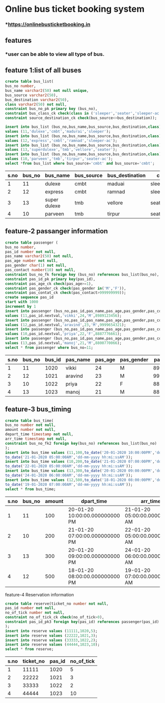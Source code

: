 # Online bus ticket booking system
### *https://onlinebusticketbooking.in

## features
   ### *user can be able to view all type of bus.
## feature 1:list of all buses
```sql
create table bus_list( 
bus_no number, 
bus_name varchar2(50) not null unique, 
bus_source varchar2(50), 
bus_destination varchar2(50), 
class varchar2(50) not null, 
constraint bus_no_pk primary key (bus_no), 
constraint bus_class_ck check(class in ('sleeper','seater','sleeper-ac','seater-ac')), 
constraint source_destination_ck check(bus_source<>bus_destination));

insert into bus_list (bus_no,bus_name,bus_source,bus_destination,class) 
values (11,'dulexe','cmbt','madurai','sleeper');
insert into bus_list (bus_no,bus_name,bus_source,bus_destination,class)
values (12,'express','cmbt','ramnad','sleeper-ac');
insert into bus_list (bus_no,bus_name,bus_source,bus_destination,class)
values (13,'superdulexe','tmb','vellore','seater');
insert into bus_list (bus_no,bus_name,bus_source,bus_destination,class)
values (10,'parveen','tmb','tirpur','seater-ac');
select *from bus_list where bus_source='cmbt' and bus_source='cmbt';

```
| s.no | bus_no | bus_name     | bus_source | bus_destination | class       |
|------|--------|--------------|------------|-----------------|-------------|
| 1    | 11     | dulexe       | cmbt       | maduai          | sleeper     |
| 2    | 12     | express      | cmbt       | ramnad          | sleeper_ac  |
| 3    | 13     | super dulexe | tmb        | vellore         | seater      |
| 4    | 10     | parveen      | tmb        | tirpur          | seater_ac   |


## feature-2 passanger information

```sql
create table passenger (
bus_no number,
pas_id number not null,
pas_name varchar2(50) not null,
pas_age number not null,
pas_gender char(1) not null,
pas_contact number(10) not null,
constraint bus_no_fk foreign key (bus_no) references bus_list(bus_no),
constraint pas_id_pk primary key(pas_id),
constraint pas_age_ck check(pas_age>=1),
constraint pas_gender_ck check(pas_gender in('M','F')),
constraint pas_contat_ck check(pas_contact>999999999));
create sequence pas_id
start with 1000
increment by 1
insert into passenger (bus_no,pas_id,pas_name,pas_age,pas_gender,pas_contact) 
values (11,pas_id.nextval,'vikki',24,'M',8989123456);
insert into passenger (bus_no,pas_id,pas_name,pas_age,pas_gender,pas_contact) 
values (12,pas_id.nextval,'aravind',23,'M',9999654321);
insert into passenger (bus_no,pas_id,pas_name,pas_age,pas_gender,pas_contact) 
values (10,pas_id.nextval,'priya',22,'F',8887776661);
insert into passenger (bus_no,pas_id,pas_name,pas_age,pas_gender,pas_contact) 
values (13,pas_id.nextval,'manoj',21,'M',8800770066);
select * from passenger where bus_no=11;
```
| s.no | bus_no  |bus_id     | pas_name | pas_age | pas_gender | pas-contact |
|------|-------- | --------  |----------|---------|------------|-------------|
| 1    | 11      |  1020     | vikki    | 24      | M          | 8989123456  |
| 2    | 12      |  1021     | aravind  | 23      | M          | 9999654321  |
| 3    | 10      |  1022     | priya    | 22      | F          | 8887776661  |
| 4    | 13      |  1023     | manoj    | 21      | M          | 8800770066  |

## feature-3 bus_timing
```sql
create table bus_time(
bus_no number not null,
amount number not null,
depart_time timestamp not null,
arr_time timestamp not null,
constraint bus_no_fk2 foreign key(bus_no) references bus_list(bus_no)
);
insert into bus_time values (11,100,to_date('20-01-2020 10:00:00PM','dd-mm-yyyy hh:mi:ssPM'),
to_date('21-01-2020 05:00:00AM','dd-mm-yyyy hh:mi:ssAM'));
insert into bus_time values (10,200,to_date('21-01-2020 07:00:00PM','dd-mm-yyyy hh:mi:ssPM'),
to_date('22-01-2020 05:00:00AM','dd-mm-yyyy hh:mi:ssAM'));
insert into bus_time values (13,300,to_date('20-01-2020 09:00:00PM','dd-mm-yyyy hh:mi:ssPM'),
to_date('24-01-2020 06:00:00AM','dd-mm-yyyy hh:mi:ssAM'));
insert into bus_time values (12,500,to_date('18-01-2020 08:00:00PM','dd-mm-yyyy hh:mi:ssPM'),
to_date('19-01-2020 07:00:00AM','dd-mm-yyyy hh:mi:ssAM'));
select * from bus_time;
```
| s.no | bus_no | amount | dpart_time                     | arr_time                       |
|------|--------|--------|--------------------------------|--------------------------------|
| 1    | 11     | 100    | 20-01-20 10:00:00.000000000 PM | 21-01-20 05:00:00.000000000 AM |
| 2    | 10     | 200    | 21-01-20 07:00:00.000000000 PM | 22-01-20 05:00:00.000000000 AM |
| 3    | 13     | 300    | 20-01-20 09:00:00.000000000 PM | 24-01-20 06:00:00.000000000 AM |
| 4    | 12     | 500    | 18-01-20 08:00:00.000000000 PM | 19-01-20 07:00:00.000000000 AM |

feature-4 Reservation information
```sql
create table reserve(ticket_no number not null,
pas_id number not null,
no_of_tick number not null,
constraint no_of_tick_ck check(no_of_tick>0),
constraint pas_id_pk3 foreign key(pas_id) references passenger(pas_id)
);
insert into reserve values (11111,1020,5);
insert into reserve values (22222,1021,3);
insert into reserve values (33333,1022,2);
insert into reserve values (44444,1023,10);
select * from reserve;
```
| s.no | ticket_no | pas_id | no_of_tick |
|------|-----------|--------|------------|
| 1    | 11111     | 1020   | 5          |
| 2    | 22222     | 1021   | 3          |
| 3    | 33333     | 1022   | 2          |
| 4    | 44444     | 1023   | 10         |
